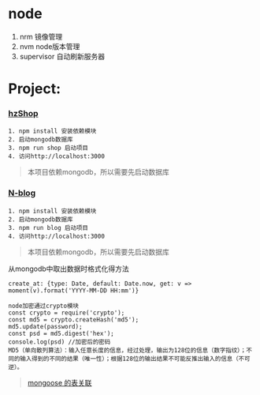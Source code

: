 # node

1. nrm 镜像管理
2. nvm node版本管理
3. supervisor 自动刷新服务器

# Project:
### [hzShop](http://www.hubwiz.com/course/549a704f88dba0136c371703/)
    1. npm install 安装依赖模块
    2. 启动mongodb数据库
    3. npm run shop 启动项目
    4. 访问http://localhost:3000
> 本项目依赖mongodb，所以需要先启动数据库

### [N-blog](https://github.com/nswbmw/N-blog)
    1. npm install 安装依赖模块
    2. 启动mongodb数据库
    3. npm run blog 启动项目
    4. 访问http://localhost:3000
> 本项目依赖mongodb，所以需要先启动数据库

从mongodb中取出数据时格式化得方法

`create_at: {type: Date, default: Date.now, get: v => moment(v).format('YYYY-MM-DD HH:mm')}`

>
    node加密通过crypto模块
    const crypto = require('crypto');
    const md5 = crypto.createHash('md5');
    md5.update(password);
    const psd = md5.digest('hex');
    console.log(psd) //加密后的密码
    MD5（单向散列算法）：输入任意长度的信息，经过处理，输出为128位的信息（数字指纹）；不同的输入得到的不同的结果（唯一性）；根据128位的输出结果不可能反推出输入的信息（不可逆）。
>

> [mongoose 的表关联 ](http://blog.csdn.net/hellochenlu/article/details/50467563)

